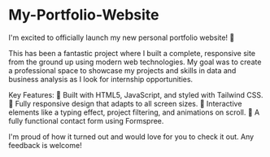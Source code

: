 ﻿# My-Portfolio-Website

I'm excited to officially launch my new personal portfolio website! 🎉

This has been a fantastic project where I built a complete, responsive site from the ground up using modern web technologies. My goal was to create a professional space to showcase my projects and skills in data and business analysis as I look for internship opportunities.

Key Features: 
🔹 Built with HTML5, JavaScript, and styled with Tailwind CSS. 
🔹 Fully responsive design that adapts to all screen sizes. 
🔹 Interactive elements like a typing effect, project filtering, and animations on scroll. 
🔹 A fully functional contact form using Formspree.

I'm proud of how it turned out and would love for you to check it out. Any feedback is welcome!

